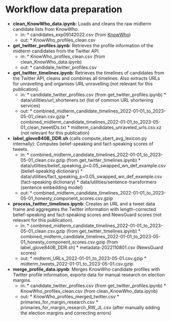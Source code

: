 # Workflow data preparation
* **clean_KnowWho_data.ipynb**: Loads and cleans the raw midterm candidate lists from KnowWho.
    * in:
          * candidates_exp09142022.csv (from [KnowWho](https://kw1.knowwho.com/candidate-data/candidate-lists/))
    * out:
          * KnowWho_profiles_clean.csv
* **get_twitter_profiles.ipynb**: Retrieves the profile information of the midterm candidates from the Twitter API.
    * in:
          * KnowWho_profiles_clean.csv (from clean_KnowWho_data.ipynb)
    * out:
          * candidate_twitter_profiles.csv
* **get_twitter_timelines.ipynb**: Retrieves the timelines of candidates from the Twitter API, cleans and combines all timelines. Also extracts URLs for unravelling and organises URL unravelling (not relevant for this publication).
    * in:
          * candidate_twitter_profiles.csv (from get_twitter_profiles.ipynb)
          * data/utilities/url_shorteners.txt (list of common URL shortening services)
    * out:
          * combined_midterm_candidate_timelines_2022-01-01_to_2023-05-01_clean.csv.gzip
          * combined_midterm_candidate_timelines_2022-01-01_to_2023-05-01_clean_tweetIDs.txt
          * midterm_candidates_unraveled_urls.csv.xz (not relevant for this publication)
* **label_glove840B_DDR.sh** (calls compute_sbert_avg_lexicon.py internally): Computes belief-speaking and fact-speaking scores of tweets.
    * in:
          * combined_midterm_candidate_timelines_2022-01-01_to_2023-05-01_clean.csv.gzip (from get_twitter_timelines.ipynb)
          * data/utilities/belief_speaking_p=0.05_swapped_wn_def_example.csv (belief-speaking dictionary)
          * data/utilities/fact_speaking_p=0.05_swapped_wn_def_example.csv (fact-speaking dictionary)
          * data/utilities/sentence-transformers (sentence embedding model)
    * out:
          * combined_midterm_candidate_timelines_2022-01-01_to_2023-05-01_honesty_component_scores.csv.gzip
* **process_twitter_timelines.ipynb**: Creates an URL and a tweet data frame and aggregates the Twitter information with length-corrected belief-speaking and fact-speaking scores and NewsGuard scores (not relevant for this publication).
    * in:
          * combined_midterm_candidate_timelines_2022-01-01_to_2023-05-01_clean.csv.gzip (from get_twitter_timelines.ipynb)
          * combined_midterm_candidate_timelines_2022-01-01_to_2023-05-01_honesty_component_scores.csv.gzip (from label_glove840B_DDR.sh)
          * metadata-2022110801.csv (NewsGuard scores)
    * out:
          * midterm_URLs_2022-01-01_to_2023-05-01.csv.gzip
          * midterm_tweets_2022-01-01_to_2023-05-01.csv.gzip
* **merge_profile_data.ipynb**: Merges KnowWho candidate profiles with Twitter profile information, exports data for manual research on election margins.
    * in:
          * candidate_twitter_profiles.csv (from get_twitter_profiles.ipynb)
          * KnowWho_profiles_clean.csv (from clean_KnowWho_data.ipynb)
    * out:
          * KnowWho_profiles_merged_twitter.csv
          * primaries_for_margin_research.csv
          * primaries_for_margin_research_RW_JL.csv (after manually adding the election margins and correcting errors)